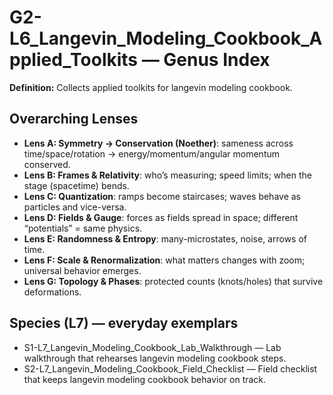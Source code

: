 # G2-L6_Langevin_Modeling_Cookbook_Applied_Toolkits — Genus Index
**Definition:** Collects applied toolkits for langevin modeling cookbook.

## Overarching Lenses

- **Lens A: Symmetry -> Conservation (Noether)**: sameness across time/space/rotation → energy/momentum/angular momentum conserved.
- **Lens B: Frames & Relativity**: who’s measuring; speed limits; when the stage (spacetime) bends.
- **Lens C: Quantization**: ramps become staircases; waves behave as particles and vice-versa.
- **Lens D: Fields & Gauge**: forces as fields spread in space; different “potentials” = same physics.
- **Lens E: Randomness & Entropy**: many-microstates, noise, arrows of time.
- **Lens F: Scale & Renormalization**: what matters changes with zoom; universal behavior emerges.
- **Lens G: Topology & Phases**: protected counts (knots/holes) that survive deformations.

## Species (L7) — everyday exemplars

- S1-L7_Langevin_Modeling_Cookbook_Lab_Walkthrough — Lab walkthrough that rehearses langevin modeling cookbook steps.
- S2-L7_Langevin_Modeling_Cookbook_Field_Checklist — Field checklist that keeps langevin modeling cookbook behavior on track.
